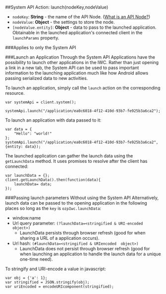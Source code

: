 ##System API Action: launch(nodeKey,nodeValue)
* `nodeKey`: **String** - the name of the API Node. ([What is an API Node?](../../resources.md))
* `nodeValue`: **Object** - the settings to store the node.
* `[nodeValue.entity]`: **Object** - data to pass to the launched application. Obtainable in the launched application's
connected client in the `launchParams` property.

 
###Applies to only the System API

###Launch an Application Through the System API
Applications have the possibility to launch other applications in the IWC. Rather than just opening a link in a new tab,
the System API can be used to pass important information to the launching application much like how Android allows
passing serialized data to new activities.

To launch an application, simply call the `launch` action on the corresponding resource.

```
var systemApi = client.system();

systemApi.launch("/application/ea0c6018-4f12-410d-93b7-fe925b3a6ca2");
```

To launch an application with data passed to it:
```
var data = {
    "Hello": "world!"
};
systemApi.launch("/application/ea0c6018-4f12-410d-93b7-fe925b3a6ca2",{entity: data});
```

The launched application can gather the launch data using the `getLaunchData` method. It uses promises to resolve after
the client has connected:
```
var launchData = {};
client.getLaunchData().then(function(data){
    launchData= data;
});
```
###Passing launch parameters Without using the System API
Alternatively, launch data can be passed to the opening application in the following places so long as the `key` is 
`ozpIwc.launchData`:

* window.name
* Url query parameter: `(?launchData=<stringified & URI-encoded object>)`
    * LaunchData persists through browser refresh (good for when sharing a URL of a application occurs).
* Url hash: `(#launchData=<stringified & URIencoded  object>)`
    * LaunchData does not persist through browser refresh (good for when launching an application to handle the launch data for a unique one-time need).
    
To stringify and URI-encode a value in javascript:
```
var obj = {'a': 1};
var stringified = JSON.stringify(obj);
var uriEncoded = encodeURIcomponent(stringified);
```